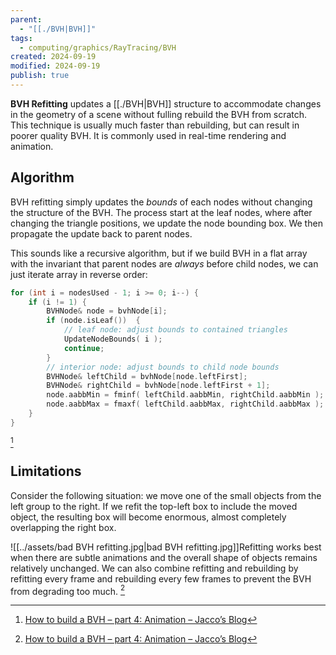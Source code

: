 ```yaml
---
parent:
  - "[[./BVH|BVH]]"
tags:
  - computing/graphics/RayTracing/BVH
created: 2024-09-19
modified: 2024-09-19
publish: true
---
```

**BVH Refitting** updates a [[./BVH|BVH]] structure to accommodate changes in the geometry of a scene without fulling rebuild the BVH from scratch. This technique is usually much faster than rebuilding, but can result in poorer quality BVH. It is commonly used in real-time rendering and animation.

## Algorithm
BVH refitting simply updates the _bounds_ of each nodes without changing the structure of the BVH. The process start at the leaf nodes, where after changing the triangle positions, we update the node bounding box. We then propagate the update back to parent nodes.

This sounds like a recursive algorithm, but if we build BVH in a flat array with the invariant that parent nodes are _always_ before child nodes, we can just iterate array in reverse order:

```cpp
for (int i = nodesUsed - 1; i >= 0; i--) {
    if (i != 1) { 
        BVHNode& node = bvhNode[i];
        if (node.isLeaf())  {
            // leaf node: adjust bounds to contained triangles
            UpdateNodeBounds( i );
            continue;
        }
        // interior node: adjust bounds to child node bounds
        BVHNode& leftChild = bvhNode[node.leftFirst];
        BVHNode& rightChild = bvhNode[node.leftFirst + 1];
        node.aabbMin = fminf( leftChild.aabbMin, rightChild.aabbMin );
        node.aabbMax = fmaxf( leftChild.aabbMax, rightChild.aabbMax );
    }
}
```
[^1]
## Limitations
Consider the following situation: we move one of the small objects from the left group to the right. If we refit the top-left box to include the moved object, the resulting box will become enormous, almost completely overlapping the right box.

![[../assets/bad BVH refitting.jpg|bad BVH refitting.jpg]]Refitting works best when there are subtle animations and the overall shape of objects remains relatively unchanged. We can also combine refitting and rebuilding by refitting every frame and rebuilding every few frames to prevent the BVH from degrading too much. [^1]


[^1]: [How to build a BVH – part 4: Animation – Jacco’s Blog](https://jacco.ompf2.com/2022/04/26/how-to-build-a-bvh-part-4-animation/)